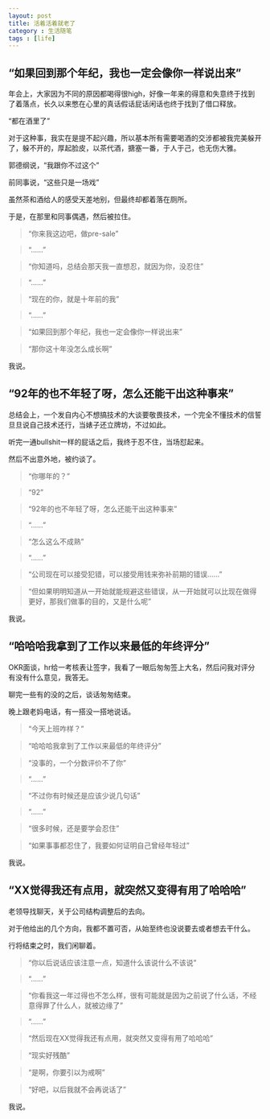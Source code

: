 ```yaml
---
layout: post
title: 活着活着就老了
category : 生活随笔
tags : [life]
---
```


## “如果回到那个年纪，我也一定会像你一样说出来”

年会上，大家因为不同的原因都喝得很high，好像一年来的得意和失意终于找到了着落点，长久以来憋在心里的真话假话屁话闲话也终于找到了借口释放。

“都在酒里了”

对于这种事，我实在是提不起兴趣，所以基本所有需要喝酒的交涉都被我完美躲开了，躲不开的，厚起脸皮，以茶代酒，搪塞一番，于人于己，也无伤大雅。

郭德纲说，“我跟你不过这个”

前同事说，“这些只是一场戏”

虽然茶和酒给人的感受天差地别，但最终却都着落在厕所。

于是，在那里和同事偶遇，然后被拉住。

>“你来我这边吧，做pre-sale”

>“……”

>“你知道吗，总结会那天我一直想忍，就因为你，没忍住”

>“……”

>“现在的你，就是十年前的我”

>“……”

>“如果回到那个年纪，我也一定会像你一样说出来”

>“那你这十年没怎么成长啊”

我说。

## “92年的也不年轻了呀，怎么还能干出这种事来”

总结会上，一个发自内心不想搞技术的大谈要敬畏技术，一个完全不懂技术的信誓旦旦说自己技术还行，当婊子还立牌坊，不过如此。

听完一通bullshit一样的屁话之后，我终于忍不住，当场怼起来。

然后不出意外地，被约谈了。

>“你哪年的？”

>“92”

>“92年的也不年轻了呀，怎么还能干出这种事来”

>“……”

>“怎么这么不成熟”

>“……”

>“公司现在可以接受犯错，可以接受用钱来弥补前期的错误……”

>“但如果明明知道从一开始就能规避这些错误，从一开始就可以比现在做得更好，那我们做事的目的，又是什么呢”

我说。

## “哈哈哈我拿到了工作以来最低的年终评分”

OKR面谈，hr给一考核表让签字，我看了一眼后匆匆签上大名，然后问我对评分有没有什么意见，我答无。

聊完一些有的没的之后，谈话匆匆结束。

晚上跟老妈电话，有一搭没一搭地说话。

>“今天上班咋样？”

>“哈哈哈我拿到了工作以来最低的年终评分”

>“没事的，一个分数评价不了你”

>“……”

>“不过你有时候还是应该少说几句话”

>“……”

>“很多时候，还是要学会忍住”

>“如果事事都忍住了，我要如何证明自己曾经年轻过”

我说。

## “XX觉得我还有点用，就突然又变得有用了哈哈哈”

老领导找聊天，关于公司结构调整后的去向。

对于他给出的几个方向，我都不置可否，从始至终也没说要去或者想去干什么。

行将结束之时，我们闲聊着。

>“你以后说话应该注意一点，知道什么该说什么不该说”

>“……”

>“你看我这一年过得也不怎么样，很有可能就是因为之前说了什么话，不经意得罪了什么人，就被边缘了”

>“……”

>“然后现在XX觉得我还有点用，就突然又变得有用了哈哈哈”

>“现实好残酷”

>“是啊，你要引以为戒啊”

 >“好吧，以后我就不会再说话了”

 我说。

